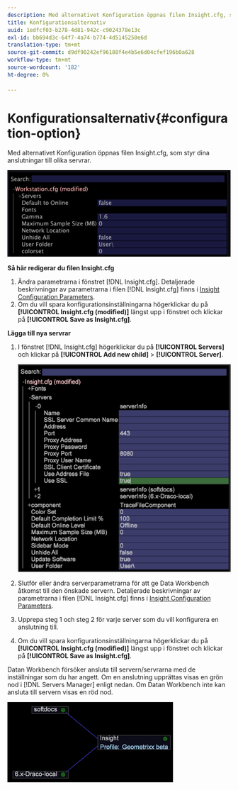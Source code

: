 ```yaml
---
description: Med alternativet Konfiguration öppnas filen Insight.cfg, som styr dina anslutningar till olika servrar.
title: Konfigurationsalternativ
uuid: 1edfcf03-b278-4d81-942c-c9024378e13c
exl-id: bb694d3c-64f7-4a74-b774-4d5145250e6d
translation-type: tm+mt
source-git-commit: d9df90242ef96188f4e4b5e6d04cfef196b0a628
workflow-type: tm+mt
source-wordcount: '182'
ht-degree: 0%

---
```


# Konfigurationsalternativ{#configuration-option}

Med alternativet Konfiguration öppnas filen Insight.cfg, som styr dina anslutningar till olika servrar.

![](assets/cfg_Workstation.png)

**Så här redigerar du filen Insight.cfg**

1. Ändra parametrarna i fönstret [!DNL Insight.cfg]. Detaljerade beskrivningar av parametrarna i filen [!DNL Insight.cfg] finns i [Insight Configuration Parameters](../../../home/c-get-started/c-insght-config-param.md#concept-14da97d0756348e885c08ca9e866074b).
1. Om du vill spara konfigurationsinställningarna högerklickar du på **[!UICONTROL Insight.cfg (modified)]** längst upp i fönstret och klickar på **[!UICONTROL Save as Insight.cfg]**.

**Lägga till nya servrar**

1. I fönstret [!DNL Insight.cfg] högerklickar du på **[!UICONTROL Servers]** och klickar på **[!UICONTROL Add new child]** > **[!UICONTROL Server]**.

   ![](assets/cfg_Workstation_AddServer.png)

1. Slutför eller ändra serverparametrarna för att ge Data Workbench åtkomst till den önskade servern. Detaljerade beskrivningar av parametrarna i filen [!DNL Insight.cfg] finns i [Insight Configuration Parameters](../../../home/c-get-started/c-insght-config-param.md#concept-14da97d0756348e885c08ca9e866074b).
1. Upprepa steg 1 och steg 2 för varje server som du vill konfigurera en anslutning till.
1. Om du vill spara konfigurationsinställningarna högerklickar du på **[!UICONTROL Insight.cfg (modified)]** längst upp i fönstret och klickar på **[!UICONTROL Save as Insight.cfg]**.

Datan Workbench försöker ansluta till servern/servrarna med de inställningar som du har angett. Om en anslutning upprättas visas en grön nod i [!DNL Servers Manager] enligt nedan. Om Datan Workbench inte kan ansluta till servern visas en röd nod.

![](assets/vis_SysStat_RedGreenDots.png)
